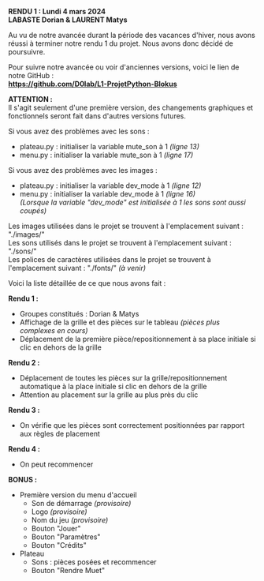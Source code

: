 **RENDU 1 : Lundi 4 mars 2024**  
**LABASTE Dorian & LAURENT Matys**    

Au vu de notre avancée durant la période des vacances d'hiver, nous avons réussi à terminer notre rendu 1 du projet. Nous avons donc décidé de poursuivre.    

Pour suivre notre avancée ou voir d'anciennes versions, voici le lien de notre GitHub :  
**https://github.com/D0lab/L1-ProjetPython-Blokus**    

**ATTENTION :**  
Il s'agit seulement d'une première version, des changements graphiques et fonctionnels seront fait dans d'autres versions futures.    

Si vous avez des problèmes avec les sons :  
- plateau.py : initialiser la variable mute_son à 1 *(ligne 13)*    
- menu.py : initialiser la variable mute_son à 1 *(ligne 17)*  
  
Si vous avez des problèmes avec les images :   
- plateau.py : initialiser la variable dev_mode à 1 *(ligne 12)*  
- menu.py : initialiser la variable dev_mode à 1 *(ligne 16)*  
  *(Lorsque la variable "dev_mode" est initialisée à 1 les sons sont aussi coupés)*  


Les images utilisées dans le projet se trouvent à l'emplacement suivant : "./images/"  
Les sons utilisés dans le projet se trouvent à l'emplacement suivant : "./sons/"  
Les polices de caractères utilisées dans le projet se trouvent à l'emplacement suivant : "./fonts/" *(à venir)*    


Voici la liste détaillée de ce que nous avons fait :  

**Rendu 1 :**  
- Groupes constitués : Dorian & Matys  
- Affichage de la grille et des pièces sur le tableau *(pièces plus complexes en cours)*  
- Déplacement de la première pièce/repositionnement à sa place initiale si clic en dehors de la grille    

**Rendu 2 :**  
- Déplacement de toutes les pièces sur la grille/repositionnement automatique à la place initiale si clic en dehors de la grille  
- Attention au placement sur la grille au plus près du clic    

**Rendu 3 :**  
- On vérifie que les pièces sont correctement positionnées par rapport aux règles de placement    

**Rendu 4 :**  
- On peut recommencer    

**BONUS :**  
- Première version du menu d'accueil  
    - Son de démarrage *(provisoire)*  
    - Logo *(provisoire)*  
    - Nom du jeu *(provisoire)*  
    - Bouton "Jouer"  
    - Bouton "Paramètres"  
    - Bouton "Crédits"  
- Plateau  
    - Sons : pièces posées et recommencer  
    - Bouton "Rendre Muet"  
